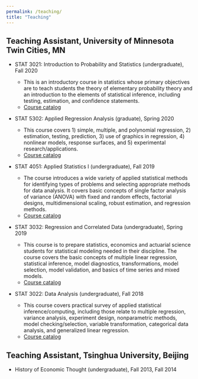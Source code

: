 ```yaml
---
permalink: /teaching/
title: "Teaching"
---
```



## Teaching Assistant, University of Minnesota Twin Cities, MN

- STAT 3021: Introduction to Probability and Statistics (undergraduate), Fall 2020
    - This is an introductory course in statistics whose primary objectives are to teach students the theory of elementary probability theory and an introduction to the elements of statistical inference, including testing, estimation, and confidence statements.
    - [Course catalog](https://umtc.catalog.prod.coursedog.com/courses/0016221)
      
- STAT 5302: Applied Regression Analysis (graduate), Spring 2020
    - This course covers 1) simple, multiple, and polynomial regression, 2) estimation, testing, prediction, 3) use of graphics in regression, 4) nonlinear models, response surfaces, and 5) experimental research/applications. 
    - [Course catalog](https://umtc.catalog.prod.coursedog.com/courses/0034661)

- STAT 4051: Applied Statistics I (undergraduate), Fall 2019
    - The course introduces a wide variety of applied statistical methods for identifying types of problems and selecting appropriate methods for data analysis. It covers basic concepts of single factor analysis of variance (ANOVA) with fixed and random effects, factorial designs, multidimensional scaling, robust estimation, and regression methods.
    - [Course catalog](http://classinfo.umn.edu/?subject=STAT&catalog_nbr=4051&term=1183)
      
- STAT 3032: Regression and Correlated Data (undergraduate), Spring 2019
    - This course is to prepare statistics, economics and actuarial science students for statistical modeling needed in their discipline. The course covers the basic concepts of multiple linear regression, statistical inference, model diagnostics, transformations, model selection, model validation, and basics of time series and mixed models.
    - [Course catalog](https://umtc.catalog.prod.coursedog.com/courses/8145241)
 
- STAT 3022: Data Analysis (undergraduate), Fall 2018
    - This course covers practical survey of applied statistical inference/computing, including those relate to multiple regression, variance analysis, experiment design, nonparametric methods, model checking/selection, variable transformation, categorical data analysis, and generalized linear regression.
    - [Course catalog](https://umtc.catalog.prod.coursedog.com/courses/0016211)

## Teaching Assistant, Tsinghua University, Beijing

- History of Economic Thought (undergraduate), Fall 2013, Fall 2014
